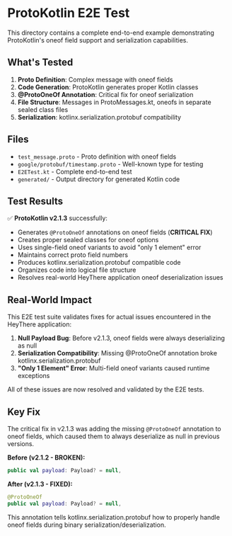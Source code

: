 # ProtoKotlin E2E Test

This directory contains a complete end-to-end example demonstrating ProtoKotlin's oneof field support and serialization capabilities.

## What's Tested

1. **Proto Definition**: Complex message with oneof fields
2. **Code Generation**: ProtoKotlin generates proper Kotlin classes
3. **@ProtoOneOf Annotation**: Critical fix for oneof serialization  
4. **File Structure**: Messages in ProtoMessages.kt, oneofs in separate sealed class files
5. **Serialization**: kotlinx.serialization.protobuf compatibility

## Files

- `test_message.proto` - Proto definition with oneof fields
- `google/protobuf/timestamp.proto` - Well-known type for testing
- `E2ETest.kt` - Complete end-to-end test
- `generated/` - Output directory for generated Kotlin code

## Test Results

✅ **ProtoKotlin v2.1.3** successfully:

- Generates `@ProtoOneOf` annotations on oneof fields (**CRITICAL FIX**)
- Creates proper sealed classes for oneof options  
- Uses single-field oneof variants to avoid "only 1 element" error
- Maintains correct proto field numbers
- Produces kotlinx.serialization.protobuf compatible code
- Organizes code into logical file structure
- Resolves real-world HeyThere application oneof deserialization issues

## Real-World Impact

This E2E test suite validates fixes for actual issues encountered in the HeyThere application:

1. **Null Payload Bug**: Before v2.1.3, oneof fields were always deserializing as null
2. **Serialization Compatibility**: Missing @ProtoOneOf annotation broke kotlinx.serialization.protobuf
3. **"Only 1 Element" Error**: Multi-field oneof variants caused runtime exceptions

All of these issues are now resolved and validated by the E2E tests.

## Key Fix

The critical fix in v2.1.3 was adding the missing `@ProtoOneOf` annotation to oneof fields, which caused them to always deserialize as null in previous versions.

**Before (v2.1.2 - BROKEN):**
```kotlin
public val payload: Payload? = null,
```

**After (v2.1.3 - FIXED):**  
```kotlin
@ProtoOneOf
public val payload: Payload? = null,
```

This annotation tells kotlinx.serialization.protobuf how to properly handle oneof fields during binary serialization/deserialization.